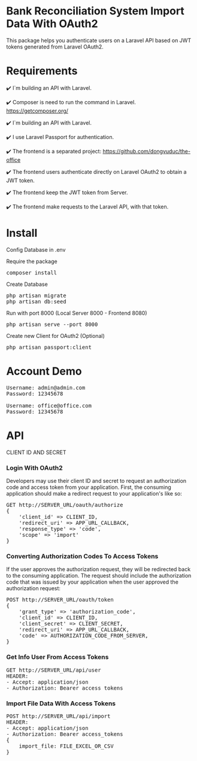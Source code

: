 #  Bank Reconciliation System Import Data With OAuth2

This package helps you authenticate users on a Laravel API based on JWT tokens generated from Laravel OAuth2.

# Requirements
✔️ I`m building an API with Laravel.

✔️ Composer is need to run the command in Laravel. https://getcomposer.org/

✔️ I`m building an API with Laravel.

✔️ I use Laravel Passport for authentication.

✔️ The frontend is a separated project: https://github.com/dongvuduc/the-office

✔️ The frontend users authenticate directly on Laravel OAuth2 to obtain a JWT token.

✔️ The frontend keep the JWT token from Server.

✔️ The frontend make requests to the Laravel API, with that token.

# Install

Config Database in .env

Require the package

<pre>composer install</pre>

Create Database

<pre>
php artisan migrate
php artisan db:seed
</pre>

Run with port 8000 (Local Server 8000 - Frontend 8080)

<pre>php artisan serve --port 8000</pre>

Create new Client for OAuth2 (Optional)

<pre>php artisan passport:client</pre>

# Account Demo

<pre>
Username: admin@admin.com
Password: 12345678

Username: office@office.com
Password: 12345678
</pre>



# API

CLIENT ID AND SECRET

<h3>Login With OAuth2 </h3>

Developers may use their client ID and secret to request an authorization code and access token from your application. First, the consuming application should make a redirect request to your application's like so:

<pre>GET http://SERVER_URL/oauth/authorize
{
    'client_id' => CLIENT_ID,
    'redirect_uri' => APP_URL_CALLBACK,
    'response_type' => 'code',
    'scope' => 'import'
}
</pre>

<h3>Converting Authorization Codes To Access Tokens</h3>

If the user approves the authorization request, they will be redirected back to the consuming application. The request should include the authorization code that was issued by your application when the user approved the authorization request:

<pre>POST http://SERVER_URL/oauth/token
{
    'grant_type' => 'authorization_code',
    'client_id' => CLIENT_ID,
    'client_secret' => CLIENT_SECRET,
    'redirect_uri' => APP_URL_CALLBACK,
    'code' => AUTHORIZATION_CODE_FROM_SERVER,
}
</pre>

<h3>Get Info User From Access Tokens</h3>

<pre>GET http://SERVER_URL/api/user
HEADER:
- Accept: application/json
- Authorization: Bearer access_tokens
</pre>

<h3>Import File Data With Access Tokens</h3>

<pre>POST http://SERVER_URL/api/import
HEADER:
- Accept: application/json
- Authorization: Bearer access_tokens
{
    import_file: FILE_EXCEL_OR_CSV
}
</pre>

